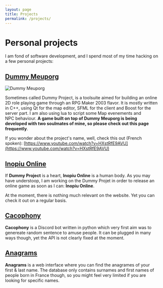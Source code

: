 ```yaml
---
layout: page
title: Projects
permalink: /projects/
---
```


# Personal projects

I am fond of software development, and I spend most of my time hacking on a
few personal projects:

## [Dummy Meuporg](https://github.com/dummymeuporg)

![Dummy Meuporg](https://avatars2.githubusercontent.com/u/38380910?s=200&v=4)

Sometimes called Dummy Project, is a toolsuite aimed for building an online 2D
role playing game through an RPG Maker 2003 flavor. It is mostly written in
C++, using Qt for the map editor, SFML for the client and Boost for the server
part. I am also using lua to script some Map evenements and NPC behaviour.
**A game built on top of Dummy Meuporg is being developed with two soulmates of
mine, so please check out this page frequently**.

If you wonder about the project's name, well, check this out (French spoken):
[https://www.youtube.com/watch?v=HXstRfE9AVU](https://www.youtube.com/watch?v=HXstRfE9AVU)

## [Inopiu Online](http://inopiu.online)

If **Dummy Project** is a heart, **Inopiu Online** is a human body. As you may
have understoop, I am working on the Dummy Projet in order to release an online
game as soon as I can: **Inopiu Online**.

At the moment, there is nothing much relevant on the website. Yet you can check
it out on a regular basis.


## [Cacophony](https://github.com/cacophony-discord)

**Cacophony** is a Discord bot written in python which very first aim was to
genereate random sentence to amuse people. It can be plugged in many ways
though, yet the API is not clearly fixed at the moment.


## [Anagrams](https://ge0-anagram.herokuapp.com/)

**Anagrams** is a web interface where you
can find the anagrames of your first & last name. The database only contains
surnames and first names of people born in France though, so you might feel
very limited if you are looking for specific names.
